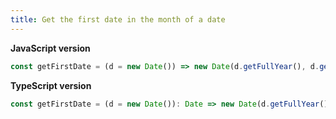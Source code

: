 ```yaml
---
title: Get the first date in the month of a date
---
```


**JavaScript version**

```js
const getFirstDate = (d = new Date()) => new Date(d.getFullYear(), d.getMonth(), 1);
```

**TypeScript version**

```js
const getFirstDate = (d = new Date()): Date => new Date(d.getFullYear(), d.getMonth(), 1);
```
